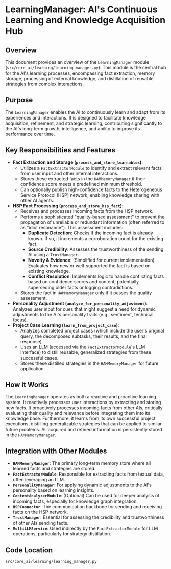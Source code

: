 # LearningManager: AI's Continuous Learning and Knowledge Acquisition Hub

## Overview

This document provides an overview of the `LearningManager` module (`src/core_ai/learning/learning_manager.py`). This module is the central hub for the AI's learning processes, encompassing fact extraction, memory storage, processing of external knowledge, and distillation of reusable strategies from complex interactions.

## Purpose

The `LearningManager` enables the AI to continuously learn and adapt from its experiences and interactions. It is designed to facilitate knowledge acquisition, refinement, and strategic learning, contributing significantly to the AI's long-term growth, intelligence, and ability to improve its performance over time.

## Key Responsibilities and Features

*   **Fact Extraction and Storage (`process_and_store_learnables`)**:
    *   Utilizes a `FactExtractorModule` to identify and extract relevant facts from user input and other internal interactions.
    *   Stores these extracted facts in the `HAMMemoryManager` if their confidence score meets a predefined minimum threshold.
    *   Can optionally publish high-confidence facts to the Heterogeneous Service Protocol (HSP) network, enabling knowledge sharing with other AI agents.
*   **HSP Fact Processing (`process_and_store_hsp_fact`)**:
    *   Receives and processes incoming facts from the HSP network.
    *   Performs a sophisticated "quality-based assessment" to prevent the propagation of unreliable or redundant information (often referred to as "idiot resonance"). This assessment includes:
        *   **Duplicate Detection**: Checks if the incoming fact is already known. If so, it increments a corroboration count for the existing fact.
        *   **Source Credibility**: Assesses the trustworthiness of the sending AI using a `TrustManager`.
        *   **Novelty & Evidence**: (Simplified for current implementation) Evaluates how new or well-supported the fact is based on existing knowledge.
        *   **Conflict Resolution**: Implements logic to handle conflicting facts based on confidence scores and content, potentially superseding older facts or logging contradictions.
    *   Stores the fact in `HAMMemoryManager` only if it passes the quality assessment.
*   **Personality Adjustment (`analyze_for_personality_adjustment`)**: Analyzes user input for cues that might suggest a need for dynamic adjustments to the AI's personality traits (e.g., sentiment, technical focus).
*   **Project Case Learning (`learn_from_project_case`)**:
    *   Analyzes completed project cases (which include the user's original query, the decomposed subtasks, their results, and the final response).
    *   Uses an LLM (accessed via the `FactExtractorModule`'s LLM interface) to distill reusable, generalized strategies from these successful cases.
    *   Stores these distilled strategies in the `HAMMemoryManager` for future application.

## How it Works

The `LearningManager` operates as both a reactive and proactive learning system. It reactively processes user interactions by extracting and storing new facts. It proactively processes incoming facts from other AIs, critically evaluating their quality and relevance before integrating them into its knowledge base. Furthermore, it learns from its own successful project executions, distilling generalizable strategies that can be applied to similar future problems. All acquired and refined information is persistently stored in the `HAMMemoryManager`.

## Integration with Other Modules

*   **`HAMMemoryManager`**: The primary long-term memory store where all learned facts and strategies are stored.
*   **`FactExtractorModule`**: Responsible for extracting facts from textual data, often leveraging an LLM.
*   **`PersonalityManager`**: For applying dynamic adjustments to the AI's personality based on learning insights.
*   **`ContentAnalyzerModule`**: (Optional) Can be used for deeper analysis of incoming facts, especially for knowledge graph integration.
*   **`HSPConnector`**: The communication backbone for sending and receiving facts on the HSP network.
*   **`TrustManager`**: Essential for assessing the credibility and trustworthiness of other AIs sending facts.
*   **`MultiLLMService`**: Used indirectly by the `FactExtractorModule` for LLM operations, particularly for strategy distillation.

## Code Location

`src/core_ai/learning/learning_manager.py`